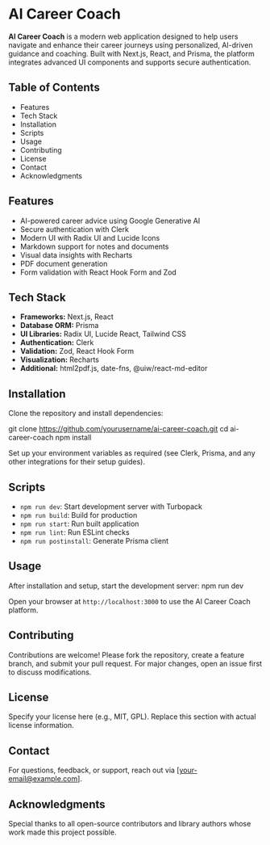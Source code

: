 # AI Career Coach

**AI Career Coach** is a modern web application designed to help users navigate and enhance their career journeys using personalized, AI-driven guidance and coaching. Built with Next.js, React, and Prisma, the platform integrates advanced UI components and supports secure authentication.

## Table of Contents
- Features
- Tech Stack
- Installation
- Scripts
- Usage
- Contributing
- License
- Contact
- Acknowledgments

## Features
- AI-powered career advice using Google Generative AI
- Secure authentication with Clerk
- Modern UI with Radix UI and Lucide Icons
- Markdown support for notes and documents
- Visual data insights with Recharts
- PDF document generation
- Form validation with React Hook Form and Zod

## Tech Stack
- **Frameworks:** Next.js, React
- **Database ORM:** Prisma
- **UI Libraries:** Radix UI, Lucide React, Tailwind CSS
- **Authentication:** Clerk
- **Validation:** Zod, React Hook Form
- **Visualization:** Recharts
- **Additional:** html2pdf.js, date-fns, @uiw/react-md-editor

## Installation

Clone the repository and install dependencies:

git clone https://github.com/yourusername/ai-career-coach.git
cd ai-career-coach
npm install


Set up your environment variables as required (see Clerk, Prisma, and any other integrations for their setup guides).

## Scripts

- `npm run dev`: Start development server with Turbopack
- `npm run build`: Build for production
- `npm run start`: Run built application
- `npm run lint`: Run ESLint checks
- `npm run postinstall`: Generate Prisma client

## Usage

After installation and setup, start the development server:
npm run dev


Open your browser at `http://localhost:3000` to use the AI Career Coach platform.

## Contributing

Contributions are welcome! Please fork the repository, create a feature branch, and submit your pull request. For major changes, open an issue first to discuss modifications.

## License

Specify your license here (e.g., MIT, GPL). Replace this section with actual license information.

## Contact

For questions, feedback, or support, reach out via [your-email@example.com].

## Acknowledgments

Special thanks to all open-source contributors and library authors whose work made this project possible.

